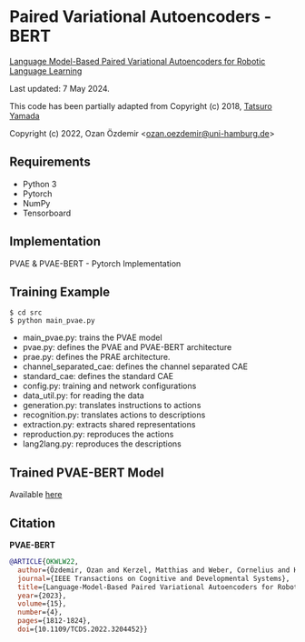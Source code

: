 # Paired Variational Autoencoders - BERT

[Language Model-Based Paired Variational Autoencoders for Robotic Language Learning](https://ieeexplore.ieee.org/document/9878160)

Last updated: 7 May 2024.

This code has been partially adapted from Copyright (c) 2018, [Tatsuro Yamada](https://github.com/ogata-lab/PRAE/)

Copyright (c) 2022, Ozan Özdemir <<ozan.oezdemir@uni-hamburg.de>>

## Requirements
- Python 3
- Pytorch
- NumPy
- Tensorboard

## Implementation
PVAE & PVAE-BERT - Pytorch Implementation

## Training Example
```
$ cd src
$ python main_pvae.py
```
- main_pvae.py: trains the PVAE model
- pvae.py: defines the PVAE and PVAE-BERT architecture
- prae.py: defines the PRAE architecture.
- channel_separated_cae: defines the channel separated CAE
- standard_cae: defines the standard CAE
- config.py: training and network configurations
- data_util.py: for reading the data
- generation.py: translates instructions to actions
- recognition.py: translates actions to descriptions
- extraction.py: extracts shared representations
- reproduction.py: reproduces the actions
- lang2lang.py: reproduces the descriptions

## Trained PVAE-BERT Model
Available [here](https://drive.google.com/file/d/1eUz6cOm_VkT1vM0V7uRMWq6ApD_wr4B0/view)

## Citation

**PVAE-BERT**
```bibtex
@ARTICLE{OKWLW22,
  author={Özdemir, Ozan and Kerzel, Matthias and Weber, Cornelius and Hee Lee, Jae and Wermter, Stefan},
  journal={IEEE Transactions on Cognitive and Developmental Systems}, 
  title={Language-Model-Based Paired Variational Autoencoders for Robotic Language Learning}, 
  year={2023},
  volume={15},
  number={4},
  pages={1812-1824},
  doi={10.1109/TCDS.2022.3204452}}
```
